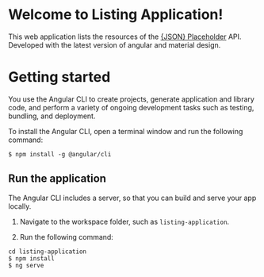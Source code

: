 # Welcome to Listing Application!

This web application lists the resources of the [{JSON} Placeholder](https://jsonplaceholder.typicode.com/) API.
Developed with the latest version of angular and material design.


# Getting started


You use the Angular CLI to create projects, generate application and library code, and perform a variety of ongoing development tasks such as testing, bundling, and deployment.

To install the Angular CLI, open a terminal window and run the following command:

`$ npm install -g @angular/cli`

## Run the application

The Angular CLI includes a server, so that you can build and serve your app locally.

1.  Navigate to the workspace folder, such as  `listing-application`.
    
2.  Run the following command:

`cd listing-application ` <br />
`$ npm install` <br />
`$ ng serve`
